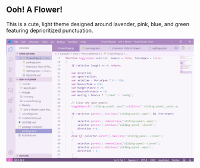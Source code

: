 ## Ooh! A Flower!
This is a cute, light theme designed around lavender, pink, blue, and green featuring deprioritized punctuation.



![Screenshot](images/screenshot.png)